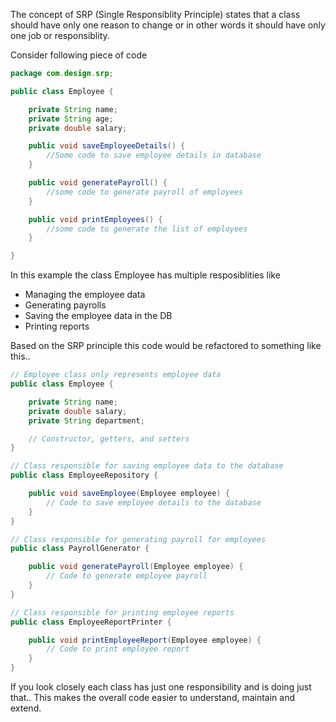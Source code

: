 The concept of SRP (Single Responsiblity Principle) states that a class should have only one reason to change or in other words it should have only one job or responsiblity.

Consider following piece of code 

```java
package com.design.srp;

public class Employee {

    private String name;
    private String age;
    private double salary;

    public void saveEmployeeDetails() {
        //Some code to save employee details in database
    }

    public void generatePayroll() {
        //some code to generate payroll of employees
    }

    public void printEmployees() {
        //some code to generate the list of employees
    }

}
```

In this example the class Employee has multiple resposiblities
like
- Managing the employee data
- Generating payrolls
- Saving the employee data in the DB
- Printing reports

Based on the SRP principle this code would be refactored to something like this..

```java
// Employee class only represents employee data
public class Employee {

    private String name;
    private double salary;
    private String department;

    // Constructor, getters, and setters
}

// Class responsible for saving employee data to the database
public class EmployeeRepository {

    public void saveEmployee(Employee employee) {
        // Code to save employee details to the database
    }
}

// Class responsible for generating payroll for employees
public class PayrollGenerator {

    public void generatePayroll(Employee employee) {
        // Code to generate employee payroll
    }
}

// Class responsible for printing employee reports
public class EmployeeReportPrinter {

    public void printEmployeeReport(Employee employee) {
        // Code to print employee report
    }
}
```

If you look closely each class has just one responsibility and is doing just that.. 
This makes the overall code easier to understand, maintain and extend.